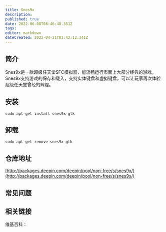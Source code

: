```yaml
---
title: Snes9x
description: 
published: true
date: 2022-06-08T08:46:48.351Z
tags: 
editor: markdown
dateCreated: 2022-04-21T03:42:12.341Z
---
```


## 简介

Snes9x是一款超级任天堂SFC模拟器，能流畅运行市面上大部分经典的游戏。Snes9x支持游戏的保存和载入，支持实体键盘和虚拟键盘，可以让玩家再次体验超级任天堂曾经的辉煌。

## 安装

`sudo apt-get install snes9x-gtk`

## 卸载

`sudo apt-get remove snes9x-gtk`

## 仓库地址

[http://packages.deepin.com/deepin/pool/non-free/s/snes9x/](http://packages.deepin.com/deepin/pool/non-free/s/snes9x/)

## 常见问题

## 相关链接

维基百科：
